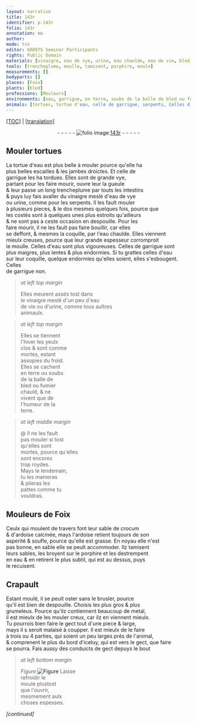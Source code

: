 ```yaml
---
layout: narrative
title: 143r
identifier: p-143r
folio: 143r
annotation: no
author:
mode: tcn
editor: GR8975 Seminar Participants
rights: Public Domain
materials: [vinaigre, eau de vye, urine, eau chaulde, eau de vie, bled, fumier, crocum, ardoise calcinée, ardoise, porphire, eau, metal]
tools: [trencheplume, moulle, tamisent, porphire, moule]
measurements: []
bodyparts: []
places: [Foix]
plants: [bled]
professions: [Mouleurs]
environments: [eau, garrigue, en terre, soubs de la balle de bled ou fumier chauld]
animals: [tortues, tortue d'eau, celle de garrigue, serpents, Celles d'eau, Celles de garrigue, celles d'eau, Crapault]
---
```


<p><a href="{{ site.baseurl }}/normalized/">[TOC]</a> | <a href="{{ site.baseurl }}/texts/p-143r_tl/" target="_blank">[translation]</a></p><div class="folio" align="center">- - - - - <a href="http://gallica.bnf.fr/ark:/12148/btv1b10500001g/f291.image" target="_blank"><img src="https://cu-mkp.github.io/2017-workshop-edition/assets/photo-icon.png" alt="folio image: " style="display:inline-block; margin-bottom:-3px;"/>143r</a> - - - - - </div>  
  

## Mouler <span class="al">tortues</span>

 
La <span class="al">tortue d'<span class="env">eau</span></span> est plus belle à mouler pource qu'elle ha<br/> plus belles escailles & les jambes droictes. Et <span class="al">celle de<br/> <span class="env">garrigue</span></span> les ha tordues. Elles sont de grande vye,<br/> partant pour les faire mourir, ouvre leur la gueule<br/> & leur passe un long <span class="tl">trencheplume</span> par touts les intestins<br/> & puys luy fais avaller du <span class="m">vinaigre</span> meslé d'<span class="m">eau de vye</span><br/> ou <span class="m">urine</span>, co<span class="exp">mm</span>e pour les <span class="al">serpents</span>. Il les fault mouler<br/> à plusieurs pieces, & le dos mesmes quelques fois, pource que<br/> les costés sont à quelques unes plus estroits qu'ailleurs<br/> & ne sont pas à ceste occasion en despouille. Pour les<br/> faire mourir, il ne les fault pas faire bouillir, car elles<br/> se deffont, & mesmes la coquille, par l'<span class="m">eau chaulde</span>. Elles viennent<br/> mieulx creuses, pource que leur grande espesseur corromproit<br/> le <span class="tl">moulle</span>. <span class="add"><span class="al">Celles d'<span class="env">eau</span></span> sont plus vigoureuses. <span class="al">Celles de <span class="env">garrigue</span></span> sont<br/> plus maigres, plus lentes & plus endormies. Si tu grattes <span class="al">celles d'<span class="env">eau</span></span><br/> sur leur coquille, quelque endormies qu'elles soient, elles s'esbougent. <span class="al">Celles<br/> de <span class="env">garrigue</span></span> non.</span>
 
> *at left top margin*
> 
> 
>  Elles meurent assés tost dans<br/> le <span class="m">vinaigre</span> meslé d'un peu d'<span class="m">eau<br/> de vie</span> ou d'<span class="m">urine</span>, comme tous aultres<br/> animaulx.
 
> *at left top margin*
> 
> 
>  Elles se tiennent<br/> l'<span class="tmp">hiver</span> les yeulx<br/> clos & sont comme<br/> mortes, estant<br/> assopies du froid.<br/> Elles se cachent<br/> <span class="env">en terre</span> ou <span class="env">soubs<br/> de la balle de<br/> <span class="m"><span class="pa">bled</span></span> ou <span class="m">fumier</span><br/> chauld</span>, & ne<br/> vivent que de<br/> l'humeur de la<br/> terre.
 
> *at left middle margin*
> 
> 
>  @ Il ne les fault<br/> pas mouler si tost<br/> qu'elles sont<br/> mortes, pource qu'elles<br/> sont encores<br/> trop roydes.<br/> Mays le <span class="tmp">lendemain</span>,<br/> tu les manieras<br/> & plieras les<br/> pattes co<span class="exp">mm</span>e tu<br/> vouldras.
 
 
  

## <span class="pro">Mouleurs</span> de <span class="pl">Foix</span>

 
Ceulx qui moulent de travers font leur sable de <span class="m">crocum</span><br/> & d'<span class="m">ardoise calcinée</span>, mays l'<span class="m">ardoise</span> retient toujours de son<br/> asperité & soufle, pource qu'elle est grasse. En noyau elle n'est<br/> pas bonne, en sable elle se peult accommoder. Ilz <span class="tl">tamisent</span><br/> leurs sables, les broyent sur le <span class="tl"><span class="m">porphire</span></span> et les destrempent<br/> en <span class="m">eau</span> & en retirent le plus subtil, qui est au dessus, puys<br/> le recuisent.
 
 
  

## <span class="al">Crapault</span>

 
Estant moulé, il se peult oster sans le brusler, pource<br/> qu'il est bien de despouille. Choisis les plus gros & plus<br/> grumeleus. Pource qu'ilz contiennent beaucoup de <span class="m">metal</span>,<br/> il est mieulx de les mouler creux, car ilz en viennent mieulx.<br/> Tu pourrois bien faire le gect tout d'une piece & large,<br/> mays il <span class="del">s</span> seroit malaisé à coupper. Il est mieulx de le faire<br/> à trois ou 4 parties, qui soient un peu larges prés de l'animal,<br/> & comprenent le plus du bord d'iceluy, qui est vers le gect, que faire<br/> se pourra. Fais aussy des conduicts de gect depuys le bout 
 
> *at left bottom margin*
> 
> 
>   
> *Figure*
> <a href="https://drive.google.com/open?id=0B9-oNrvWdlO5cnJFVXFaRURaY3c" target="_blank"><img src="https://cu-mkp.github.io/GR8975-edition/assets/photo-icon.png" alt="Figure" style="display:inline-block; margin-bottom:-3px;"/></a>
 Laisse<br/> refroidir le<br/> <span class="tl">moule</span> plustost<br/> que l'ouvrir,<br/> mesmem<span class="exp">ent</span> aulx<br/> choses espesses.
 
*[continued]*
 
